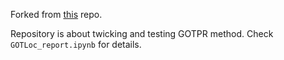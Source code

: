 Forked from [this](https://github.com/donghwijung/GOTPR) repo. 

Repository is about twicking and testing GOTPR method. Check `GOTLoc_report.ipynb` for details.